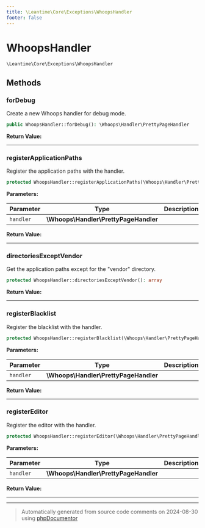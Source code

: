 ```yaml
---
title: \Leantime\Core\Exceptions\WhoopsHandler
footer: false
---
```


# WhoopsHandler




`\Leantime\Core\Exceptions\WhoopsHandler`




## Methods

### forDebug

Create a new Whoops handler for debug mode.

```php
public WhoopsHandler::forDebug(): \Whoops\Handler\PrettyPageHandler
```









**Return Value:**





---
### registerApplicationPaths

Register the application paths with the handler.

```php
protected WhoopsHandler::registerApplicationPaths(\Whoops\Handler\PrettyPageHandler $handler): $this
```








**Parameters:**

| Parameter | Type | Description |
|-----------|------|-------------|
| `handler` | **\Whoops\Handler\PrettyPageHandler** |  |


**Return Value:**





---
### directoriesExceptVendor

Get the application paths except for the "vendor" directory.

```php
protected WhoopsHandler::directoriesExceptVendor(): array
```









**Return Value:**





---
### registerBlacklist

Register the blacklist with the handler.

```php
protected WhoopsHandler::registerBlacklist(\Whoops\Handler\PrettyPageHandler $handler): $this
```








**Parameters:**

| Parameter | Type | Description |
|-----------|------|-------------|
| `handler` | **\Whoops\Handler\PrettyPageHandler** |  |


**Return Value:**





---
### registerEditor

Register the editor with the handler.

```php
protected WhoopsHandler::registerEditor(\Whoops\Handler\PrettyPageHandler $handler): $this
```








**Parameters:**

| Parameter | Type | Description |
|-----------|------|-------------|
| `handler` | **\Whoops\Handler\PrettyPageHandler** |  |


**Return Value:**





---


---
> Automatically generated from source code comments on 2024-08-30 using [phpDocumentor](http://www.phpdoc.org/)
